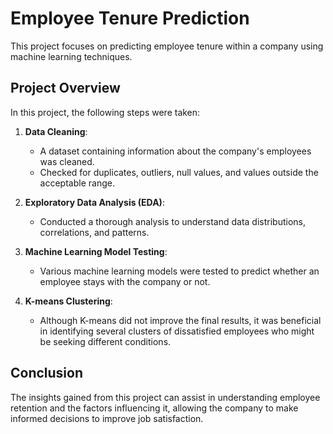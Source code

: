 # Employee Tenure Prediction

This project focuses on predicting employee tenure within a company using machine learning techniques. 

## Project Overview

In this project, the following steps were taken:

1. **Data Cleaning**:
   - A dataset containing information about the company's employees was cleaned.
   - Checked for duplicates, outliers, null values, and values outside the acceptable range.

2. **Exploratory Data Analysis (EDA)**:
   - Conducted a thorough analysis to understand data distributions, correlations, and patterns.

3. **Machine Learning Model Testing**:
   - Various machine learning models were tested to predict whether an employee stays with the company or not.

4. **K-means Clustering**:
   - Although K-means did not improve the final results, it was beneficial in identifying several clusters of dissatisfied employees who might be seeking different conditions.

## Conclusion

The insights gained from this project can assist in understanding employee retention and the factors influencing it, allowing the company to make informed decisions to improve job satisfaction.

